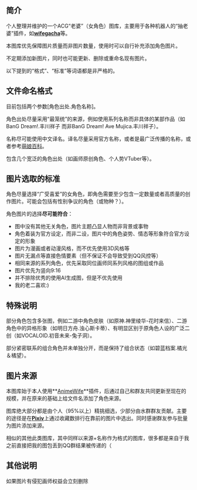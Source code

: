 ## 简介

个人整理并维护的一个ACG“老婆”（女角色）图库，主要用于各种机器人的“抽老婆”插件，如[**wifegacha**](https://github.com/Bear-biscuit/koishi-plugin-wifegacha)等。

本图库优先保障图片质量而非图片数量，使用时可以自行补充添加角色图片。

不定期添加新图片，同时也可能更新、删除或重命名现有图片。

以下提到的“格式”、“标准”等词语都是非严格的。

## 文件命名格式

目前包括两个参数[角色出处.角色名称]。

角色出处尽量采用“最笼统”的来源，例如使用系列名称而非具体的某部作品（如BanG Dream!.丰川祥子 而非BanG Dream! Ave Mujica.丰川祥子）。

名称尽可能使用中文译名。译名尽量采用官方名称，或者是最广泛传播的名称，或者参考[萌娘百科](https://zh.moegirl.org.cn/Mainpage)。

包含几个宽泛的角色出处（如画师原创角色、个人势VTuber等）。

## 图片选取的标准

角色尽量选择“广受喜爱”的女角色，即角色需要至少包含一定数量或者高质量的创作图片。可能会包括有性别争议的角色（或物种？）。

角色图片的选择**尽可能符合**：

- 图中没有其他无关角色，图片主题凸显人物而非背景或事物
- 角色着装为官方设定，而非二设，图片中的角色姿势、情态等形象符合官方设定的形象
- 图片为漫画或者动漫风格，而不优先使用3D风格等
- 图片无漏点等直接色情要素（但不保证不会导致受到QQ风控等）
- 相同来源的系列角色，优先采取同位画师同系列风格的图组或作品
- 图片优先为竖向9:16
- 并不排除优秀的使用AI生成图，但是不优先使用
- 我的老二喜欢:)

## 特殊说明

部分角色包含多张图，例如二游中角色皮肤（如原神.神里绫华-花时来信）、二游角色中的异格形象（如明日方舟.浊心斯卡蒂）、有明显区别于原角色人设的广泛二创（如VOCALOID.初音未来-兔子洞）。

部分紧密联系的组合角色并未单独分开，而是保持了组合状态（如碧蓝档案.橘光＆橘望）。

## 图片来源

本图库始于本人使用**[AnimeWife](https://github.com/Rinco304/AnimeWife)**插件，后通过自己和群友共同更新至现在的规模，并在原来的基础上给文件名添加了角色来源。

图库绝大部分都是由个人（95%以上）精挑细选，少部分由水群群友贡献。主要的途径是在[**Pixiv**](https://www.pixiv.net/)上通过收藏数排行在靠前的图片中选出。同时感谢群友参与批量为图片添加来源。

相似的其他此类图库，其中同样以来源+名称作为格式的图库，很多都是来自于我之前直接把我的图包丢到QQ群结果被传递的（

## 其他说明

如果图片有侵犯画师权益会立刻删除
